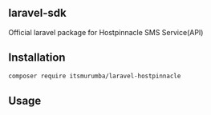 ## laravel-sdk
Official laravel package for Hostpinnacle SMS Service(API)

## Installation


```bash
composer require itsmurumba/laravel-hostpinnacle
```

## Usage



